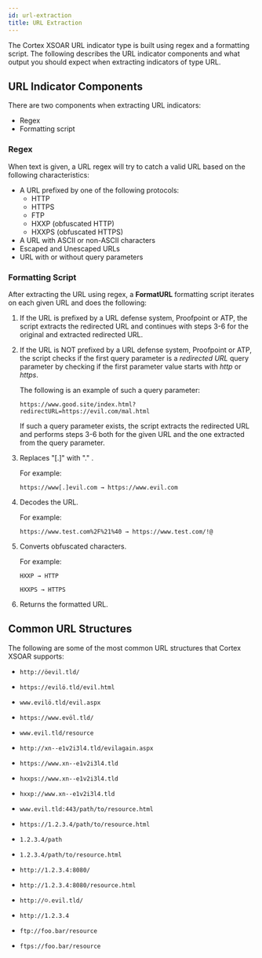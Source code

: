 ```yaml
---
id: url-extraction
title: URL Extraction
---
```



The Cortex XSOAR URL indicator type is built using regex and a formatting script.
The following describes the URL indicator components and what output you should expect when extracting indicators of type URL.

## URL Indicator Components

There are two components when extracting URL indicators:
- Regex
- Formatting script

### Regex

When text is given, a URL regex will try to catch a valid URL based on the following characteristics:
- A URL prefixed by one of the following protocols:
   - HTTP
   - HTTPS
   - FTP
   - HXXP (obfuscated HTTP)
   - HXXPS (obfuscated HTTPS)
- A URL with ASCII or non-ASCII characters
- Escaped and Unescaped URLs
- URL with or without query parameters

### Formatting Script

After extracting the URL using regex, a  **FormatURL** formatting script iterates on each given URL and does the following:

1. If the URL is prefixed by a URL defense system, Proofpoint or ATP, the script extracts the redirected URL and continues with steps 3-6 for the original and extracted redirected URL.
2. If the URL is NOT prefixed by a URL defense system, Proofpoint or ATP, the script checks if the first query parameter is a *redirected URL* query parameter by checking if the first parameter value starts with *http* or *https*.

   The following is an example of such a query parameter: 
   
   `https://www.good.site/index.html?redirectURL=https://evil.com/mal.html`

   If such a query parameter exists, the script extracts the redirected URL and performs steps 3-6 both for the given URL and the one extracted from the query parameter.

3. Replaces "[.]" with "." .
   
   For example:

   `https://www[.]evil.com → https://www.evil.com`

4. Decodes the URL.

   For example: 

   `https://www.test.com%2F%21%40 → https://www.test.com/!@`

5. Converts obfuscated characters.

   For example:

   `HXXP → HTTP`

   `HXXPS → HTTPS`

6. Returns the formatted URL.

## Common URL Structures

The following are some of the most common URL structures that Cortex XSOAR supports:

- `http://öevil.tld/`

- `https://evilö.tld/evil.html`

- `www.evilö.tld/evil.aspx`

- `https://www.evöl.tld/`

- `www.evil.tld/resource`

- `http://xn--e1v2i3l4.tld/evilagain.aspx`

- `https://www.xn--e1v2i3l4.tld`

- `hxxps://www.xn--e1v2i3l4.tld`

- `hxxp://www.xn--e1v2i3l4.tld`

- `www.evil.tld:443/path/to/resource.html`
  
- `https://1.2.3.4/path/to/resource.html`

- `1.2.3.4/path`

- `1.2.3.4/path/to/resource.html`

- `http://1.2.3.4:8080/`

- `http://1.2.3.4:8080/resource.html`

- `http://☺.evil.tld/`

- `http://1.2.3.4`

- `ftp://foo.bar/resource`

- `ftps://foo.bar/resource`